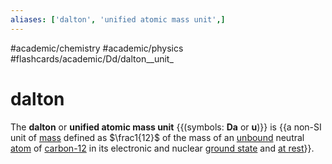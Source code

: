 ```yaml
---
aliases: ['dalton', 'unified atomic mass unit',]
---
```


#academic/chemistry #academic/physics #flashcards/academic/Dd/dalton__unit_

# dalton

The __dalton__ or __unified atomic mass unit__ {{(symbols: __Da__ or __u__)}} is {{a non-SI unit of [mass](mass.md) defined as $\frac1{12}$ of the mass of an [unbound](chemical%20bond.md) neutral [atom](atom.md) of [carbon-12](carbon-12.md) in its electronic and nuclear [ground state](ground%20state.md) and [at rest](invariant%20mass.md)}}.
